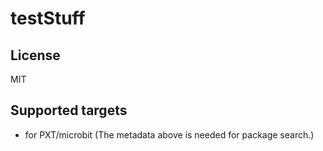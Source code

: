 # testStuff



## License

MIT

## Supported targets

* for PXT/microbit
(The metadata above is needed for package search.)

